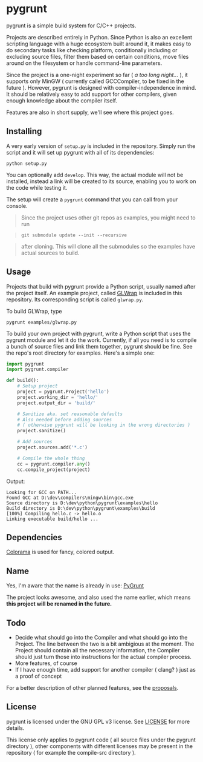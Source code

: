 # pygrunt #

pygrunt is a simple build system for C/C++ projects.

Projects are described entirely in Python. Since Python is also an excellent scripting language
with a huge ecosystem built around it, it makes easy to do secondary tasks like checking platform,
conditionally including or excluding source files, filter them based on certain conditions,
move files around on the filesystem or handle command-line parameters.

Since the project is a one-night experiment so far ( *a too long night...* ), it supports only
MinGW ( currently called GCCCompiler, to be fixed in the future ). However, pygrunt is designed
with compiler-independence in mind. It should be relatively easy to add support for other
compilers, given enough knowledge about the compiler itself.

Features are also in short supply, we'll see where this project goes.

## Installing ##

A very early version of ``setup.py`` is included in the repository. Simply run the script and
it will set up pygrunt with all of its dependencies:

``python setup.py``

You can optionally add ``develop``. This way, the actual module will not be installed, instead
a link will be created to its source, enabling you to work on the code while testing it.

The setup will create a ``pygrunt`` command that you can call from your console.

> Since the project uses other git repos as examples, you might need to run

> ``git submodule update --init --recursive``

> after cloning.
> This will clone all the submodules so the examples have actual sources to build. 

## Usage ##

Projects that build with pygrunt provide a Python script, usually named after the project itself.
An example project, called [GLWrap](https://github.com/elementbound/glwrap) is included in this
repository. Its corresponding script is called ``glwrap.py``.

To build GLWrap, type

``pygrunt examples/glwrap.py``

To build your own project with pygrunt, write a Python script that uses the pygrunt module and
let it do the work. Currently, if all you need is to compile a bunch of source files and link
them together, pygrunt should be fine. See the repo's root directory for examples.
Here's a simple one:

```python
import pygrunt
import pygrunt.compiler

def build():
    # Setup project
    project = pygrunt.Project('hello')
    project.working_dir = 'hello/'
    project.output_dir = 'build/'

    # Sanitize aka. set reasonable defaults
    # Also needed before adding sources
    # ( otherwise pygrunt will be looking in the wrong directories )
    project.sanitize()

    # Add sources
    project.sources.add('*.c')

    # Compile the whole thing
    cc = pygrunt.compiler.any()
    cc.compile_project(project)

```

Output:
```
Looking for GCC on PATH...
Found GCC at D:\dev\compilers\mingw\bin\gcc.exe
Source directory is D:\dev\python\pygrunt\examples\hello
Build directory is D:\dev\python\pygrunt\examples\build
[100%] Compiling hello.c -> hello.o
Linking executable build/hello ...
```

## Dependencies ##

[Colorama](https://pypi.python.org/pypi/colorama) is used for fancy, colored output.

## Name ##

Yes, I'm aware that the name is already in use: [PyGrunt](https://github.com/Mayo-QIN/pygrunt)

The project looks awesome, and also used the name earlier, which means **this project will be renamed
in the future.**

## Todo ##

* Decide what should go into the Compiler and what should go into the Project. The line between
    the two is a bit ambigious at the moment. The Project should contain all the necessary
    information, the Compiler should just turn those into instructions for the actual compiler
    process.
* More features, of course
* If I have enough time, add support for another compiler ( clang? ) just as a proof of concept

For a better description of other planned features, see the [proposals](proposed.md).

## License ##

pygrunt is licensed under the GNU GPL v3 license. See [LICENSE](LICENSE) for more details.

This license only applies to pygrunt code ( all source files under the pygrunt directory ),
other components with different licenses may be present in the repository ( for example the
compile-src directory ).
